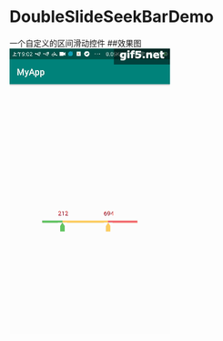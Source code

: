 # DoubleSlideSeekBarDemo
一个自定义的区间滑动控件
##效果图
![image](https://github.com/qqdongshao123/DoubleSlideSeekBarDemo/blob/master/images/img1.gif)
